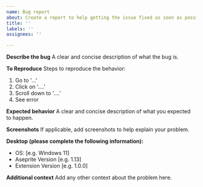 ```yaml
---
name: Bug report
about: Create a report to help getting the issue fixed as soon as possible
title: ''
labels: ''
assignees: ''

---
```


**Describe the bug**
A clear and concise description of what the bug is.

**To Reproduce**
Steps to reproduce the behavior:
1. Go to '...'
2. Click on '....'
3. Scroll down to '....'
4. See error

**Expected behavior**
A clear and concise description of what you expected to happen.

**Screenshots**
If applicable, add screenshots to help explain your problem.

**Desktop (please complete the following information):**
 - OS: [e.g. Windows 11]
 - Aseprite Version [e.g. 1.13]
 - Extension Version [e.g. 1.0.0]


**Additional context**
Add any other context about the problem here.
